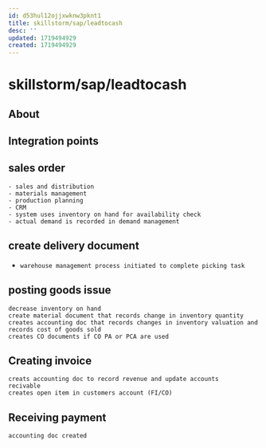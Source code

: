 ```yaml
---
id: d53hul12ojjxwknw3pknt1
title: skillstorm/sap/leadtocash
desc: ''
updated: 1719494929
created: 1719494929
---
```

# skillstorm/sap/leadtocash

## About


## Integration points

## sales order
    - sales and distribution
    - materials management
    - production planning
    - CRM
    - system uses inventory on hand for availability check
    - actual demand is recorded in demand management
## create delivery document
-     warehouse management process initiated to complete picking task
## posting goods issue
    decrease inventory on hand
    create material document that records change in inventory quantity
    creates accounting doc that records changes in inventory valuation and records cost of goods sold
    creates CO documents if CO PA or PCA are used
## Creating invoice
    creats accounting doc to record revenue and update accounts
    recivable
    creates open item in customers account (FI/CO)
## Receiving payment
    accounting doc created


